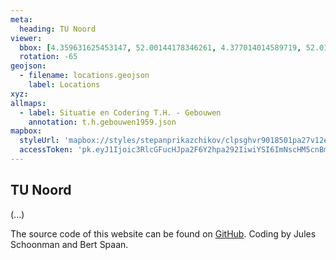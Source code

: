 ```yaml
---
meta:
  heading: TU Noord
viewer:
  bbox: [4.359631625453147, 52.00144178346261, 4.377014014589719, 52.011444076023366]
  rotation: -65
geojson:
  - filename: locations.geojson
    label: Locations
xyz:
allmaps:
  - label: Situatie en Codering T.H. - Gebouwen
    annotation: t.h.gebouwen1959.json
mapbox:
  styleUrl: 'mapbox://styles/stepanprikazchikov/clpsghvr9018501pa27v12ec4'
  accessToken: 'pk.eyJ1Ijoic3RlcGFucHJpa2F6Y2hpa292IiwiYSI6ImNscHM5cnBmYTAxcTgybG9wOGJjdHFxMm0ifQ.TlPDvJzXm4QydfisdMdWeQ'
---
```


## TU Noord

(...)

The source code of this website can be found on [GitHub](https://github.com/theberlage/city-atlas-app). Coding by Jules Schoonman and Bert Spaan.
